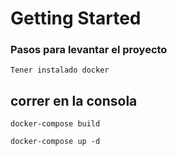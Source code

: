 # Getting Started

### Pasos para levantar el proyecto

`Tener instalado docker`
## correr en la consola
`docker-compose build`

`docker-compose up -d`

